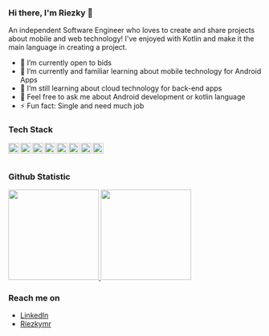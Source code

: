 ### Hi there, I'm Riezky 👋

<!--
**IkkyKun10/IkkyKun10** is a ✨ _special_ ✨ repository because its `README.md` (this file) appears on your GitHub profile.

Here are some ideas to get you started:

- 🔭 I’m currently working on ...
- 🌱 I’m currently learning ...
- 👯 I’m looking to collaborate on ...
- 🤔 I’m looking for help with ...
- 💬 Ask me about ...
- 📫 How to reach me: ...
- 😄 Pronouns: ...
- ⚡ Fun fact: ...
-->

An independent Software Engineer who loves to create and share projects about mobile and web technology! I've enjoyed with Kotlin and make it the main language in creating a project.

- 🔭 I’m currently open to bids
- 🌱 I’m currently and familiar learning about mobile technology for Android Apps
- 🌱 I’m still learning about cloud technology for back-end apps
- 💬 Feel free to ask me about Android development or kotlin language
- ⚡ Fun fact: Single and need much job

### Tech Stack
  <a href="https://kotlinlang.org/"><img align="left" alt="Next" title="Kotlin" width="21px" src="https://upload.wikimedia.org/wikipedia/commons/thumb/0/06/Kotlin_Icon.svg/512px-Kotlin_Icon.svg.png?20171012085709" /></a>
  <a href="https://www.python.org/"><img align="left" alt="Next" title="Kotlin" width="21px" src="https://upload.wikimedia.org/wikipedia/commons/thumb/c/c3/Python-logo-notext.svg/800px-Python-logo-notext.svg.png?20220821155029" /></a>
  <a href="#"><img align="left" alt="JavaScript" title="JavaScript" width="21px" src="https://upload.wikimedia.org/wikipedia/commons/9/99/Unofficial_JavaScript_logo_2.svg" /></a>
  <a href="https://go.dev/"><img align="left" alt="Go" title="Go" width="21px" src="https://go.dev/blog/go-brand/Go-Logo/SVG/Go-Logo_Aqua.svg" /></a>
  <a href="https://www.java.com/"><img align="left" alt="" title="Java" width="21px" src="https://www.vectorlogo.zone/util/preview.html?image=/logos/java/java-ar21.svg" /></a>
  <a href="https://nodejs.org/"><img align="left" alt="NodeJS" title="NodeJS" width="21px" src="https://seeklogo.com/images/N/nodejs-logo-FBE122E377-seeklogo.com.png" /></a>
  <a href="https://reactjs.org/"><img align="left" alt="React" title="React" width="21px" src="https://cdn.worldvectorlogo.com/logos/react-2.svg" /></a>
  <a href="https://hapi.dev/"><img align="left" alt="Hapi" title="Hapi (NodeJS HTTP Framework)" width="21px" src="https://avatars.githubusercontent.com/u/3774533?s=200&v=4" /></a>
  <br>
  <br>
  
### Github Statistic
<p align="left">
<a href="https://github.com/IkkyKun10">
  <img height="180em" src="https://github-readme-stats-eight-theta.vercel.app/api?username=IkkyKun10&show_icons=true&theme=algolia&include_all_commits=true&count_private=true"/>
  <img height="180em" src="https://github-readme-stats-eight-theta.vercel.app/api/top-langs/?username=IkkyKun10&layout=compact&langs_count=8&theme=algolia"/>
</a>
</p>

### Reach me on
- <a href="https://linkedin.com/in/riezki-maisyar/">LinkedIn</a>
- <a href="https://Instagram.com/riezkymr">Riezkymr</a>
